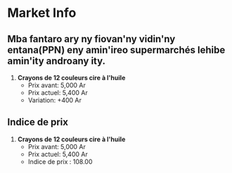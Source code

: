 # Market Info

## Mba fantaro ary ny fiovan'ny vidin'ny entana(PPN) eny amin'ireo supermarchés lehibe amin'ity androany ity.

1. **Crayons de 12 couleurs cire à l'huile**
   - Prix avant: 5,000 Ar
   - Prix actuel: 5,400 Ar
   - Variation: +400 Ar



## Indice de prix

1. **Crayons de 12 couleurs cire à l'huile**
   - Prix avant: 5,000 Ar
   - Prix actuel: 5,400 Ar
   - Indice de prix : 108.00

